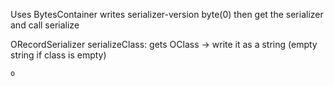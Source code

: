 Uses BytesContainer
writes serializer-version byte(0)
then get the serializer and call serialize

ORecordSerializer
serializeClass: gets OClass -> write it as a string  (empty string if class is empty)

    o
